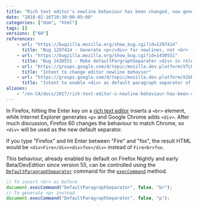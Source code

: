 ```yaml
---
title: "Rich text editor's newline behaviour has been changed, now generates `<div>` instead of `<br>`"
date: "2018-02-16T10:30:00-05:00"
categories: ["dom", "html"]
tags: []
versions: ["60"]
references:
    - url: "https://bugzilla.mozilla.org/show_bug.cgi?id=1297414"
      title: "Bug 1297414 - Generate <p>/<div> for newlines, not <br> (defaultParagraphSeparator)"
    - url: "https://bugzilla.mozilla.org/show_bug.cgi?id=1430551"
      title: "Bug 1430551 - Make defaultPargraphSeparater <div> in release build"
    - url: "https://groups.google.com/d/topic/mozilla.dev.platform/V7LMopGp5HY/discussion"
      title: "Intent to change editor newline behavior"
    - url: "https://groups.google.com/d/topic/mozilla.dev.platform/X2bhfUG49RE/discussion"
      title: "Intent to enable <div> as default paragraph separator of contenteditable/designMode editor by default"
aliases:
    - "/en-CA/docs/2017/rich-text-editor-s-newline-behaviour-has-been-changed-now-generates-div-instead-of-br/"
---
```

In Firefox, hitting the Enter key on a [rich text editor](https://developer.mozilla.org/docs/Rich-Text_Editing_in_Mozilla) inserts a `<br>` element, while Internet Explorer generates `<p>` and Google Chrome adds `<div>`. After much discussion, Firefox 60 changes the behaviour to match Chrome, so `<div>` will be used as the new default separator.

If you type "Firefox" and hit Enter between "Fire" and "fox", the result HTML would be `<div>Fire</div><div>fox</div>` instead of `Fire<br>fox`.

This behaviour, already enabled by default on Firefox Nightly and early Beta/DevEdition since version 55, can be controlled using the [`DefaultParagraphSeparator`](https://msdn.microsoft.com/en-us/library/hh801229(v=vs.85).aspx#DefaultParagraphSeparator) command for the [`execCommand`](https://developer.mozilla.org/docs/Web/API/Document/execCommand) method.

```js
// To insert <br> as before
document.execCommand("DefaultParagraphSeparator", false, "br");
// To generate <p> instead
document.execCommand("DefaultParagraphSeparator", false, "p");
```
